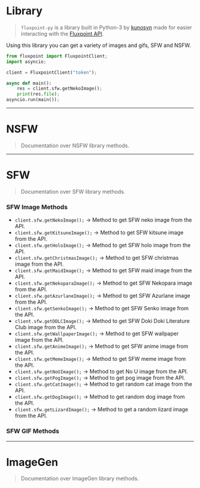 # Library
> `fluxpoint-py` is a library built in Python-3 by [kunosyn](https://github.com/kunosyn) made for easier interacting with the [Fluxpoint API](https://bluedocs.page/fluxpoint-api/).

Using this library you can get a variety of images and gifs, SFW and NSFW.

```python
from fluxpoint import FluxpointClient;
import asyncio;

client = FluxpointClient("token");

async def main():
    res = client.sfw.getNekoImage();
    print(res.file);
asyncio.run(main());
```

---

# NSFW
> Documentation over NSFW library methods.

---

# SFW
> Documentation over SFW library methods.


### SFW Image Methods


* `client.sfw.getNekoImage();`      ->     Method to get SFW neko image from the API. 
* `client.sfw.getKitsuneImage();`   ->     Method to get SFW kitsune image from the API. 
* `client.sfw.getHoloImage();`      ->     Method to get SFW holo image from the API. 
* `client.sfw.getChristmasImage();` ->     Method to get SFW christmas image from the API. 
* `client.sfw.getMaidImage();`      ->     Method to get SFW maid image from the API. 
* `client.sfw.getNekoparaImage();`  ->     Method to get SFW Nekopara image from the API. 
* `client.sfw.getAzurlaneImage();`  ->     Method to get SFW Azurlane image from the API. 
* `client.sfw.getSenkoImage();`     ->     Method to get SFW Senko image from the API. 
* `client.sfw.getDDLCImage();`      ->     Method to get SFW Doki Doki Literature Club image from the API. 
* `client.sfw.getWallpaperImage();` ->     Method to get SFW wallpaper image from the API. 
* `client.sfw.getAnimeImage();`     ->     Method to get SFW anime image from the API. 
* `client.sfw.getMemeImage();`      ->     Method to get SFW meme image from the API. 
* `client.sfw.getNoUImage();`       ->     Method to get No U image from the API. 
* `client.sfw.getPogImage();`       ->     Method to get pog image from the API. 
* `client.sfw.getCatImage();`       ->     Method to get random cat image from the API. 
* `client.sfw.getDogImage();`       ->     Method to get random dog image from the API. 
* `client.sfw.getLizardImage();`    ->     Method to get a random lizard image from the API. 


### SFW GIF Methods


---

# ImageGen
> Documentation over ImageGen library methods.
